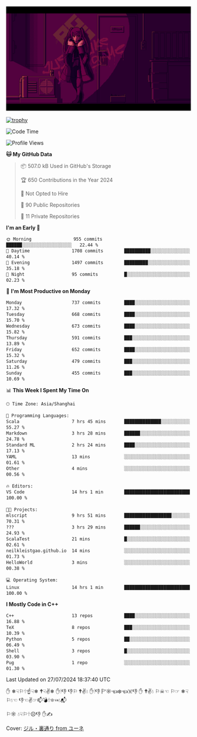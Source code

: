 ![](imgs/main.png)

[![trophy](https://github-profile-trophy.vercel.app/?username=NeilKleistGao&theme=dracula)](https://github.com/ryo-ma/github-profile-trophy)

<!--START_SECTION:waka-->
![Code Time](http://img.shields.io/badge/Code%20Time-1%2C232%20hrs%2036%20mins-blue)

![Profile Views](http://img.shields.io/badge/Profile%20Views-0-blue)

**🐱 My GitHub Data** 

> 📦 507.0 kB Used in GitHub's Storage 
 > 
> 🏆 650 Contributions in the Year 2024
 > 
> 🚫 Not Opted to Hire
 > 
> 📜 90 Public Repositories 
 > 
> 🔑 11 Private Repositories 
 > 
**I'm an Early 🐤** 

```text
🌞 Morning                955 commits         ██████░░░░░░░░░░░░░░░░░░░   22.44 % 
🌆 Daytime                1708 commits        ██████████░░░░░░░░░░░░░░░   40.14 % 
🌃 Evening                1497 commits        █████████░░░░░░░░░░░░░░░░   35.18 % 
🌙 Night                  95 commits          █░░░░░░░░░░░░░░░░░░░░░░░░   02.23 % 
```
📅 **I'm Most Productive on Monday** 

```text
Monday                   737 commits         ████░░░░░░░░░░░░░░░░░░░░░   17.32 % 
Tuesday                  668 commits         ████░░░░░░░░░░░░░░░░░░░░░   15.70 % 
Wednesday                673 commits         ████░░░░░░░░░░░░░░░░░░░░░   15.82 % 
Thursday                 591 commits         ███░░░░░░░░░░░░░░░░░░░░░░   13.89 % 
Friday                   652 commits         ████░░░░░░░░░░░░░░░░░░░░░   15.32 % 
Saturday                 479 commits         ███░░░░░░░░░░░░░░░░░░░░░░   11.26 % 
Sunday                   455 commits         ███░░░░░░░░░░░░░░░░░░░░░░   10.69 % 
```


📊 **This Week I Spent My Time On** 

```text
🕑︎ Time Zone: Asia/Shanghai

💬 Programming Languages: 
Scala                    7 hrs 45 mins       ██████████████░░░░░░░░░░░   55.27 % 
Markdown                 3 hrs 28 mins       ██████░░░░░░░░░░░░░░░░░░░   24.78 % 
Standard ML              2 hrs 24 mins       ████░░░░░░░░░░░░░░░░░░░░░   17.13 % 
YAML                     13 mins             ░░░░░░░░░░░░░░░░░░░░░░░░░   01.61 % 
Other                    4 mins              ░░░░░░░░░░░░░░░░░░░░░░░░░   00.56 % 

🔥 Editors: 
VS Code                  14 hrs 1 min        █████████████████████████   100.00 % 

🐱‍💻 Projects: 
mlscript                 9 hrs 51 mins       ██████████████████░░░░░░░   70.31 % 
???                      3 hrs 29 mins       ██████░░░░░░░░░░░░░░░░░░░   24.93 % 
ScalaTest                21 mins             █░░░░░░░░░░░░░░░░░░░░░░░░   02.61 % 
neilkleistgao.github.io  14 mins             ░░░░░░░░░░░░░░░░░░░░░░░░░   01.73 % 
HelloWorld               3 mins              ░░░░░░░░░░░░░░░░░░░░░░░░░   00.38 % 

💻 Operating System: 
Linux                    14 hrs 1 min        █████████████████████████   100.00 % 
```

**I Mostly Code in C++** 

```text
C++                      13 repos            ████░░░░░░░░░░░░░░░░░░░░░   16.88 % 
TeX                      8 repos             ███░░░░░░░░░░░░░░░░░░░░░░   10.39 % 
Python                   5 repos             ██░░░░░░░░░░░░░░░░░░░░░░░   06.49 % 
Shell                    3 repos             █░░░░░░░░░░░░░░░░░░░░░░░░   03.90 % 
Pug                      1 repo              ░░░░░░░░░░░░░░░░░░░░░░░░░   01.30 % 
```




 Last Updated on 27/07/2024 18:37:40 UTC
<!--END_SECTION:waka-->

✋ ❄☟⚐🕆☝☟❄ 🕈☟✌❄ ✋🕯👎 👎⚐ 🕈✌💧 ✋🕯👎 🏱☼☜❄☜☠👎 ✋ 🕈✌💧 ⚐☠☜ ⚐☞ ❄☟⚐💧☜ 👎☜✌☞📫💣🕆❄☜💧📬

⚐☼ 💧☟⚐🕆☹👎 ✋✍

Cover: [ジル・裏通り from ユーネ](https://www.pixiv.net/artworks/62127066)
